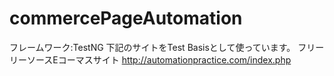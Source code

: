 # commercePageAutomation
フレームワーク:TestNG
下記のサイトをTest Basisとして使っています。
フリーリーソースEコーマスサイト
http://automationpractice.com/index.php
